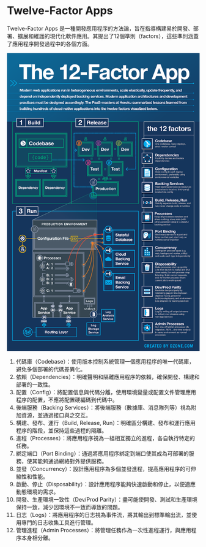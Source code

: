 # Twelve-Factor Apps
Twelve-Factor Apps 是一種開發應用程序的方法論，旨在指導構建易於開發、部署、擴展和維護的現代化軟件應用。其提出了12個準則（factors），這些準則涵蓋了應用程序開發過程中的各個方面。

![image](./images/12apps.png)

1. 代碼庫（Codebase）：使用版本控制系統管理一個應用程序的唯一代碼庫，避免多個部署的代碼差異化。
2. 依賴（Dependencies）：明確聲明和隔離應用程序的依賴，確保開發、構建和部署的一致性。
3. 配置（Config）：將配置信息與代碼分離，使用環境變量或配置文件管理應用程序的配置，不應將配置硬編碼到代碼中。
4. 後端服務（Backing Services）：將後端服務（數據庫、消息隊列等）視為附加資源，並通過接口與之交互。
5. 構建、發布、運行（Build, Release, Run）：明確區分構建、發布和運行應用程序的階段，並保持這些過程的隔離。
6. 進程（Processes）：將應用程序視為一組相互獨立的進程，各自執行特定的任務。
7. 綁定端口（Port Binding）：通過將應用程序綁定到端口使其成為可部署的服務，使其能夠通過網絡對外提供服務。
8. 並發（Concurrency）：設計應用程序為多個並發進程，提高應用程序的可伸縮性和性能。
9. 啟動、停止（Disposability）：設計應用程序能夠快速啟動和停止，以便適應動態環境的需求。
10. 開發、生產環境一致性（Dev/Prod Parity）：盡可能使開發、測試和生產環境保持一致，減少因環境不一致而導致的問題。
11. 日志（Logs）：將應用程序的日志視為事件流，將其輸出到標準輸出流，並使用專門的日志收集工具進行管理。
12. 管理進程（Admin Processes）：將管理任務作為一次性進程運行，與應用程序本身相分離。